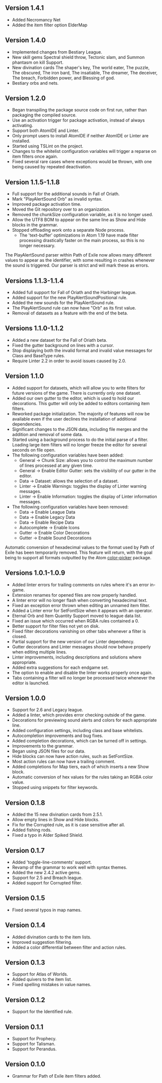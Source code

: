 ## Version 1.4.1
* Added Necromancy Net
* Added the item filter option ElderMap

## Version 1.4.0
* Implemented changes from Bestiary League.
* New skill gems Spectral shield throw, Tectonic slam, and Summon phantasm on kill Support.
* New divination cards The shaper's key, The world eater, The puzzle, The obscured, The iron bard, The insatiable, The dreamer, The deceiver, The breach, Forbidden power, and Blessing of god.
* Bestiary orbs and nets.

## Version 1.2.0
* Began transpiling the package source code on first run, rather than packaging the compiled source.
* Use an activation trigger for package activation, instead of always activating.
* Support both AtomIDE and Linter.
* Only prompt users to install AtomIDE if neither AtomIDE or Linter are installed.
* Started using TSLint on the project.
* Changes to the whitelist configuration variables will trigger a reparse on item filters once again.
* Fixed several rare cases where exceptions would be thrown, with one being caused by repeated deactivation.

## Version 1.1.5-1.1.8
* Full support for the additional sounds in Fall of Oriath.
* Mark "PlayAlertSound Orb" as invalid syntax.
* Improved package activation time.
* Moved the Git repository over to an organization.
* Removed the chunkSize configuration variable, as it is no longer used.
* Allow the UTF8 BOM to appear on the same line as Show and Hide blocks in the grammar.
* Stopped offloading work onto a separate Node process.
  * The 'text-buffer' optimizations in Atom 1.19 have made filter processing drastically faster on the main process, so this is no longer necessary.

The PlayAlertSound parser within Path of Exile now allows many different values to appear as the identifier, with some resulting in crashes whenever the sound is triggered. Our parser is strict and will mark these as errors.

## Versions 1.1.3-1.1.4
* Added full support for Fall of Oriath and the Harbinger league.
* Added support for the new PlayAlertSoundPositional rule.
* Added the new sounds for the PlayAlertSound rule.
* The PlayAlertSound rule can now have "Orb" as its first value.
* Removal of datasets as a feature with the end of the beta.

## Versions 1.1.0-1.1.2
* Added a new dataset for the Fall of Oriath beta.
* Fixed the gutter background on lines with a cursor.
* Stop displaying both the invalid format and invalid value messages for Class and BaseType rules.
* Require Linter 2.2 in order to avoid issues caused by 2.0.

## Version 1.1.0
* Added support for datasets, which will allow you to write filters for future versions of the game. There is currently only one dataset.
* Added our own gutter to the editor, which is used to hold our decorations. This gutter will only be added to editors containing item filters.
* Reworked package initialization. The majority of features will now be available even if the user declines the installation of additional dependencies.
* Significant changes to the JSON data, including file merges and the addition and removal of some data.
* Started using a background process to do the initial parse of a filter. Loading large item filters will no longer freeze the editor for several seconds on file open.
* The following configuration variables have been added:
  * General -> Chunk Size: allows you to control the maximum number of lines processed at any given time.
  * General -> Enable Editor Gutter: sets the visibility of our gutter in the editor.
  * Data -> Dataset: allows the selection of a dataset.
  * Linter -> Enable Warnings: toggles the display of Linter warning messages.
  * Linter -> Enable Information: toggles the display of Linter information messages.
* The following configuration variables have been removed:
  * Data -> Enable League Data
  * Data -> Enable Legacy Data
  * Data -> Enable Recipe Data
  * Autocomplete -> Enable Icons
  * Gutter -> Enable Color Decorations
  * Gutter -> Enable Sound Decorations

Automatic conversion of hexadecimal values to the format used by Path of Exile has been temporarily removed. This feature will return, with the goal being to support all formats outputted by the Atom [color-picker](https://github.com/thomaslindstrom/color-picker) package.

## Versions 1.0.1-1.0.9
* Added linter errors for trailing comments on rules where it's an error in-game.
* Extension renames for opened files are now properly handled.
* A linter error will no longer flash when converting hexadecimal text.
* Fixed an exception error thrown when editing an unnamed item filter.
* Added a Linter error for SetFontSize when it appears with an operator.
* Eternal Orb and Item Quantity Support moved to league data list.
* Fixed an issue which occurred when RGBA rules contained a 0.
* Better support for filter files not yet on disk.
* Fixed filter decorations vanishing on other tabs whenever a filter is closed.
* Partial support for the new version of our Linter dependency.
* Gutter decorations and Linter messages should now behave properly when editing multiple lines.
* Linter improvements, including descriptions and solutions where appropriate.
* Added extra suggestions for each endgame set.
* The option to enable and disable the linter works properly once again.
* Tabs containing a filter will no longer be processed twice whenever the editor is launched.

## Version 1.0.0
* Support for 2.6 and Legacy league.
* Added a linter, which provides error checking outside of the game.
* Decorations for previewing sound alerts and colors for each appropriate line.
* Added configuration settings, including class and base whitelists.
* Autocompletion improvements and bug fixes.
* Added completion decorations, which can be turned off in settings.
* Improvements to the grammar.
* Began using JSON files for our data.
* Hide blocks can now have action rules, such as SetFontSize.
* Most action rules can now have a trailing comment.
* Added completions for Map tiers, each of which inserts a new Show block.
* Automatic conversion of hex values for the rules taking an RGBA color value.
* Stopped using snippets for filter keywords.

## Version 0.1.8
* Added the 15 new divination cards from 2.5.1.
* Allow empty lines in Show and Hide blocks.
* Fix for the Corrupted rule, as it is case sensitive after all.
* Added fishing rods.
* Fixed a typo in Alder Spiked Shield.

## Version 0.1.7
* Added 'toggle-line-comments' support.
* Revamp of the grammar to work well with syntax themes.
* Added the new 2.4.2 active gems.
* Support for 2.5 and Breach league.
* Added support for Corrupted filter.

## Version 0.1.5
* Fixed several typos in map names.

## Version 0.1.4
* Added divination cards to the item lists.
* Improved suggestion filtering.
* Added a color differential between filter and action rules.

## Version 0.1.3
* Support for Atlas of Worlds.
* Added quivers to the item list.
* Fixed spelling mistakes in value names.

## Version 0.1.2
* Support for the Identified rule.

## Version 0.1.1
* Support for Prophecy.
* Support for Talisman.
* Support for Perandus.

## Version 0.1.0
* Grammar for Path of Exile item filters added.
